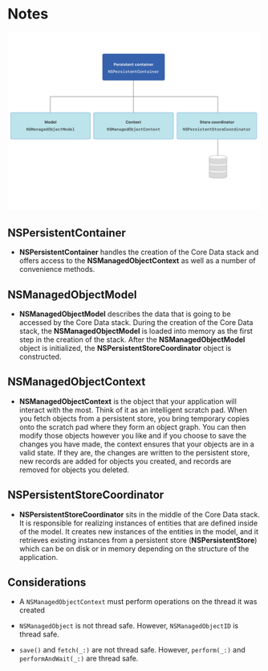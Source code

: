 # Notes

![Preview](images/image1.png)

## NSPersistentContainer

* __NSPersistentContainer__ handles the creation of the Core Data stack and offers access to the __NSManagedObjectContext__ as well as a number of convenience methods.

## NSManagedObjectModel

* __NSManagedObjectModel__ describes the data that is going to be accessed by the Core Data stack. During the creation of the Core Data stack, the __NSManagedObjectModel__ is loaded into memory as the first step in the creation of the stack. After the __NSManagedObjectModel__ object is initialized, the __NSPersistentStoreCoordinator__ object is constructed.

## NSManagedObjectContext

* __NSManagedObjectContext__ is the object that your application will interact with the most. Think of it as an intelligent scratch pad. When you fetch objects from a persistent store, you bring temporary copies onto the scratch pad where they form an object graph. You can then modify those objects however you like and if you choose to save the changes you have made, the context ensures that your objects are in a valid state. If they are, the changes are written to the persistent store, new records are added for objects you created, and records are removed for objects you deleted.

## NSPersistentStoreCoordinator

* __NSPersistentStoreCoordinator__ sits in the middle of the Core Data stack. It is responsible for realizing instances of entities that are defined inside of the model. It creates new instances of the entities in the model, and it retrieves existing instances from a persistent store (__NSPersistentStore__) which can be on disk or in memory depending on the structure of the application.

## Considerations 


 * A `NSManagedObjectContext` must perform operations on the thread it was created
 
 * `NSManagedObject` is not thread safe. However, `NSManagedObjectID` is thread safe.
 
 * `save()` and `fetch(_:)` are not thread safe. However, `perform(_:)` and `performAndWait(_:)` are thread safe.
 

